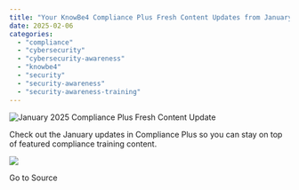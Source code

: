 ```yaml
---
title: "Your KnowBe4 Compliance Plus Fresh Content Updates from January 2025"
date: 2025-02-06
categories: 
  - "compliance"
  - "cybersecurity"
  - "cybersecurity-awareness"
  - "knowbe4"
  - "security"
  - "security-awareness"
  - "security-awareness-training"
---
```


![January 2025 Compliance Plus Fresh Content Update](https://blog.knowbe4.com/hubfs/Compliance-Plus-Content-Update-Blog.jpg)

Check out the January updates in Compliance Plus so you can stay on top of featured compliance training content.

![](https://track.hubspot.com/__ptq.gif?a=241394&k=14&r=https%3A%2F%2Fblog.knowbe4.com%2Fknowbe4-cmp-content-updates-january-2025&bu=https%253A%252F%252Fblog.knowbe4.com&bvt=rss)

Go to Source
